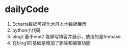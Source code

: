 # dailyCode
1. Echarts数据可视化大屏本地数据展示
2. python小代码
3. blog1 基于vue2 能够写博客并展示，使用的是firebase
4. 在blog1的基础是增加了删除和编辑功能
